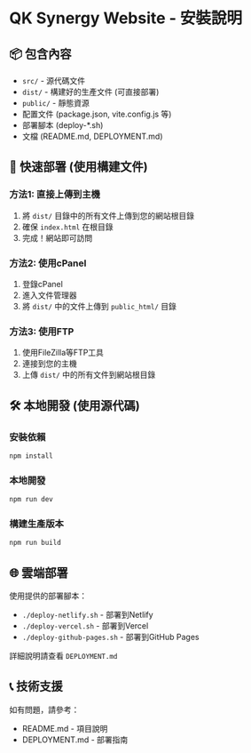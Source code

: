 # QK Synergy Website - 安裝說明

## 📦 包含內容

- `src/` - 源代碼文件
- `dist/` - 構建好的生產文件 (可直接部署)
- `public/` - 靜態資源
- 配置文件 (package.json, vite.config.js 等)
- 部署腳本 (deploy-*.sh)
- 文檔 (README.md, DEPLOYMENT.md)

## 🚀 快速部署 (使用構建文件)

### 方法1: 直接上傳到主機
1. 將 `dist/` 目錄中的所有文件上傳到您的網站根目錄
2. 確保 `index.html` 在根目錄
3. 完成！網站即可訪問

### 方法2: 使用cPanel
1. 登錄cPanel
2. 進入文件管理器
3. 將 `dist/` 中的文件上傳到 `public_html/` 目錄

### 方法3: 使用FTP
1. 使用FileZilla等FTP工具
2. 連接到您的主機
3. 上傳 `dist/` 中的所有文件到網站根目錄

## 🛠️ 本地開發 (使用源代碼)

### 安裝依賴
```bash
npm install
```

### 本地開發
```bash
npm run dev
```

### 構建生產版本
```bash
npm run build
```

## 🌐 雲端部署

使用提供的部署腳本：
- `./deploy-netlify.sh` - 部署到Netlify
- `./deploy-vercel.sh` - 部署到Vercel
- `./deploy-github-pages.sh` - 部署到GitHub Pages

詳細說明請查看 `DEPLOYMENT.md`

## 📞 技術支援

如有問題，請參考：
- README.md - 項目說明
- DEPLOYMENT.md - 部署指南
